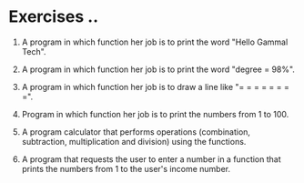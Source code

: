 # Exercises ..

1. A program in which function her job is to print the word "Hello Gammal Tech".

2. A program in which function her job is to print the word "degree = 98%".

3. A program in which function her job is to draw a line like "= = = = = = = =".

4. Program in which function her job is to print the numbers from 1 to 100.

5. A program calculator that performs operations (combination, subtraction, multiplication and division) using the functions.

6. A program that requests the user to enter a number in a function that prints the numbers from 1 to the user's income number.
